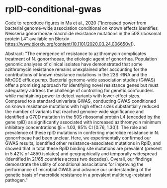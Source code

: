 # rplD-conditional-gwas
Code to reproduce figures in Ma et al., 2020 ("Increased power from bacterial genome-wide association conditional on known effects identifies Neisseria gonorrhoeae macrolide resistance mutations in the 50S ribosomal protein L4" available on Biorxiv https://www.biorxiv.org/content/10.1101/2020.03.24.006650v1).

Abstract: "The emergence of resistance to azithromycin complicates treatment of N. gonorrhoeae, the etiologic agent of gonorrhea. Population genomic analyses of clinical isolates have demonstrated that some azithromycin resistance remains unexplained after accounting for the contributions of known resistance mutations in the 23S rRNA and the MtrCDE efflux pump. Bacterial genome-wide association studies (GWAS) offer a promising approach for identifying novel resistance genes but must adequately address the challenge of controlling for genetic confounders while maintaining power to detect variants with lower effect sizes. Compared to a standard univariate GWAS, conducting GWAS conditioned on known resistance mutations with high effect sizes substantially reduced the number of variants that reached genome-wide significance and identified a G70D mutation in the 50S ribosomal protein L4 (encoded by the gene rplD) as significantly associated with increased azithromycin minimum inhibitory concentrations (β = 1.03, 95% CI [0.76, 1.30]). The role and prevalence of these rplD mutations in conferring macrolide resistance in N. gonorrhoeae had been unclear. Here, we experimentally confirmed our GWAS results, identified other resistance-associated mutations in RplD, and showed that in total these RplD binding site mutations are prevalent (present in 5.42% of 4850 isolates) and geographically and temporally widespread (identified in 21/65 countries across two decades). Overall, our findings demonstrate the utility of conditional associations for improving the performance of microbial GWAS and advance our understanding of the genetic basis of macrolide resistance in a prevalent multidrug-resistant pathogen."

